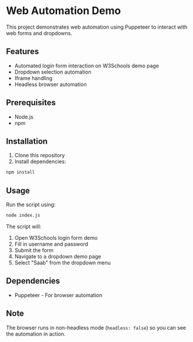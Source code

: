 # Web Automation Demo

This project demonstrates web automation using Puppeteer to interact with web forms and dropdowns.

## Features

- Automated login form interaction on W3Schools demo page
- Dropdown selection automation
- Iframe handling
- Headless browser automation

## Prerequisites

- Node.js
- npm

## Installation

1. Clone this repository
2. Install dependencies:
```bash
npm install
```

## Usage

Run the script using:
```bash
node index.js
```

The script will:
1. Open W3Schools login form demo
2. Fill in username and password
3. Submit the form
4. Navigate to a dropdown demo page
5. Select "Saab" from the dropdown menu

## Dependencies

- Puppeteer - For browser automation

## Note

The browser runs in non-headless mode (`headless: false`) so you can see the automation in action.

